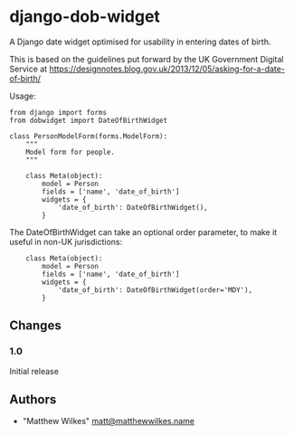 # django-dob-widget

A Django date widget optimised for usability in entering dates of birth.

This is based on the guidelines put forward by the UK Government Digital Service at https://designnotes.blog.gov.uk/2013/12/05/asking-for-a-date-of-birth/

Usage:

    from django import forms
    from dobwidget import DateOfBirthWidget
    
    class PersonModelForm(forms.ModelForm):
        """
        Model form for people.
        """
        
        class Meta(object):
            model = Person
            fields = ['name', 'date_of_birth']
            widgets = {
                'date_of_birth': DateOfBirthWidget(),
            }
      

The DateOfBirthWidget can take an optional order parameter, to make it useful in non-UK jurisdictions:

  
        class Meta(object):
            model = Person
            fields = ['name', 'date_of_birth']
            widgets = {
                'date_of_birth': DateOfBirthWidget(order='MDY'),
            }


## Changes

### 1.0

Initial release

## Authors

* "Matthew Wilkes" <matt@matthewwilkes.name>

